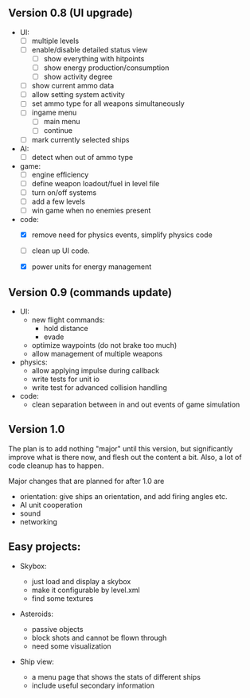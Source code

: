 ## Version 0.8 (UI upgrade)
  * UI:
    - [ ] multiple levels
    - [ ] enable/disable detailed status view
      - [ ] show everything with hitpoints
      - [ ] show energy production/consumption
      - [ ] show activity degree
    - [ ] show current ammo data
    - [ ] allow setting system activity
    - [ ] set ammo type for all weapons simultaneously
    - [ ] ingame menu
      + [ ] main menu
      + [ ] continue
    - [ ] mark currently selected ships
  * AI:
    - [ ] detect when out of ammo type
  * game:
    - [ ] engine efficiency
    - [ ] define weapon loadout/fuel in level file
    - [ ] turn on/off systems
    - [ ] add a few levels
    - [ ] win game when no enemies present
  * code:
    - [x] remove need for physics events, simplify physics code
    - [ ] clean up UI code. 
    - [x] power units for energy management


## Version 0.9 (commands update)
  * UI:
    - new flight commands:
      + hold distance
      + evade
    - optimize waypoints (do not brake too much)
    - allow management of multiple weapons
  * physics:
    - allow applying impulse during callback
    - write tests for unit io
    - write test  for advanced collision handling
  * code:
    - clean separation between in and out events of game simulation
    

## Version 1.0
The plan is to add nothing "major" until this version, 
but significantly improve what is there now, and flesh out 
the content a bit. Also, a lot of code cleanup has to happen.

Major changes that are planned for after 1.0 are
 * orientation: give ships an orientation, and add firing 
    angles etc.
 * AI unit cooperation 
 * sound
 * networking


## Easy projects:
* Skybox:
  - just load and display a skybox
  - make it configurable by level.xml
  - find some textures
  
* Asteroids:
  - passive objects
  - block shots and cannot be flown through
  - need some visualization

* Ship view:
  - a menu page that shows the stats of different ships
  - include useful secondary information

